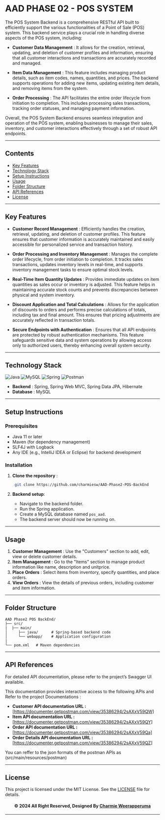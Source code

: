 # AAD PHASE 02 - POS SYSTEM

The POS System Backend is a comprehensive RESTful API built to efficiently support the various functionalities of a Point of Sale (POS) system. This backend service plays a crucial role in handling diverse aspects of the POS system, including:

- **Customer Data Management** : It allows for the creation, retrieval, updating, and deletion of customer profiles and information, ensuring that all customer interactions and transactions are accurately recorded and managed.
  
- **Item Data Management** : This feature includes managing product details, such as item codes, names, quantities, and prices. The backend supports operations for adding new items, updating existing item details, and removing items from the system.

- **Order Processing** : The API facilitates the entire order lifecycle from initiation to completion. This includes processing sales transactions, tracking order statuses, and managing payment information.

Overall, the POS System Backend ensures seamless integration and operation of the POS system, enabling businesses to manage their sales, inventory, and customer interactions effectively through a set of robust API endpoints.

<hr/>

## Contents
- [Key Features](#key-features)
- [Technology Stack](#technology-stack)
- [Setup Instructions](#setup-instructions)
- [Usage](#usage)
- [Folder Structure](#folder-structure)
- [API References](#api-references)
- [License](#license)

<hr/>

## Key Features

- **Customer Record Management** : Efficiently handles the creation, retrieval, updating, and deletion of customer profiles. This feature ensures that customer information is accurately maintained and easily accessible for personalized service and transaction history.


- **Order Processing and Inventory Management** : Manages the complete order lifecycle, from order initiation to completion. It tracks sales transactions, updates inventory levels in real-time, and supports inventory management tasks to ensure optimal stock levels.


- **Real-Time Item Quantity Updates** : Provides immediate updates on item quantities as sales occur or inventory is adjusted. This feature helps in maintaining accurate stock counts and prevents discrepancies between physical and system inventory.


- **Discount Application and Total Calculations** : Allows for the application of discounts to orders and performs precise calculations of totals, including tax and final amount. This ensures that pricing adjustments are accurately reflected in transaction totals.


- **Secure Endpoints with Authentication** : Ensures that all API endpoints are protected by robust authentication mechanisms. This feature safeguards sensitive data and system operations by allowing access only to authorized users, thereby enhancing overall system security.

<hr/>

## Technology Stack

![Java](https://img.shields.io/badge/java-%23ED8B00.svg?style=for-the-badge&logo=java&logoColor=white)
![MySQL](https://img.shields.io/badge/mysql-%2300f.svg?style=for-the-badge&logo=mysql&logoColor=white)
![Spring](https://img.shields.io/badge/Spring-6DB33F?style=for-the-badge&logo=spring&logoColor=white)
![Postman](https://img.shields.io/badge/Postman-FF6C37?style=for-the-badge&logo=postman&logoColor=white)

- **Backend** : Spring, Spring Web MVC, Spring Data JPA, Hibernate
- **Database** : MySQL

<hr/>

## Setup Instructions

### Prerequisites

- Java 11 or later
- Maven (for dependency management)
- SLF4J with Logback
- Any IDE (e.g., IntelliJ IDEA or Eclipse) for backend development

### Installation

1. **Clone the repository** :
    ```bash
     git clone https://github.com/charmiesw/AAD-Phase2-POS-BackEnd
     ```
    
2. **Backend setup**:
    - Navigate to the backend folder.
    - Run the Spring application.
    - Create a MySQL database named `pos_aad`.
    - The backend server should now be running on.

<hr/>

## Usage

1. **Customer Management** : Use the "Customers" section to add, edit, view or delete customer details.
2. **Item Management** : Go to the "Items" section to manage product information like name, description and unitprice.
3. **Place Orders** : Select items from inventory, specify quantities, and place orders.
4. **View Orders** : View the details of previous orders, including customer and item information.

<hr/>

## Folder Structure

```plaintext
AAD Phase2 POS BackEnd/
├── src/
|  ├── main/
│     ├── java/      # Spring-based backend code
│     └── webapp/    # Application configuration
|
└── pom.xml   # Maven dependencies
```

<hr/>

## API References
For detailed API documentation, please refer to the project’s Swagger UI available.

This documentation provides interactive access to the following APIs and Refer to the project Documentations :

- **Customer API documentation URL :**  [https://documenter.getpostman.com/view/35386294/2sAXxV59QW]
- **Item API documentation URL :**  [https://documenter.getpostman.com/view/35386294/2sAXxV59QY]
- **Order API documentation URL :**  [https://documenter.getpostman.com/view/35386294/2sAXxV59Qa]
- **Order Details API documentation URL :**  [https://documenter.getpostman.com/view/35386294/2sAXxV59QZ]

You can reffer to the json formats of the postman APIs as (src/main/resources/postman)

<hr/>

## License
This project is licensed under the MIT License. See the [LICENSE](https://github.com/charmiesw/AAD_Phase1_POS_BackEnd/blob/main/LICENSE) file for details.

<div align="center">

#### © 2024 All Right Reserved, Designed By [Charmie Weerapperuma](https://github.com/charmiesw)

</div>

<hr/>

